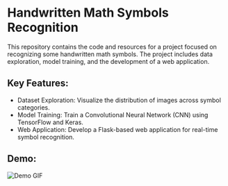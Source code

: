 # Handwritten Math Symbols Recognition
This repository contains the code and resources for a project focused on recognizing some handwritten math symbols. The project includes data exploration, model training, and the development of a web application.

## Key Features:
- Dataset Exploration: Visualize the distribution of images across symbol categories.
- Model Training: Train a Convolutional Neural Network (CNN) using TensorFlow and Keras.
- Web Application: Develop a Flask-based web application for real-time symbol recognition.

## Demo:
![Demo GIF](demo.gif)
